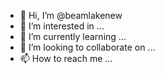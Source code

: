 - 👋 Hi, I’m @beamlakenew
- 👀 I’m interested in ...
- 🌱 I’m currently learning ...
- 💞️ I’m looking to collaborate on ...
- 📫 How to reach me ...

<!---
beamlakenew/beamlakenew is a ✨ special ✨ repository because its `README.md` (this file) appears on your GitHub profile.
You can click the Preview link to take a look at your changes.
--->
